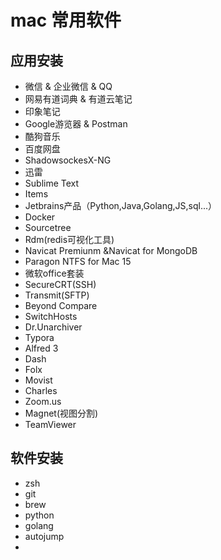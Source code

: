 # mac 常用软件

## 应用安装

- 微信 & 企业微信 & QQ
- 网易有道词典 & 有道云笔记
- 印象笔记
- Google游览器 & Postman
- 酷狗音乐
- 百度网盘
- ShadowsockesX-NG
- 迅雷
- Sublime Text
- Items
- Jetbrains产品（Python,Java,Golang,JS,sql...）
- Docker
- Sourcetree
- Rdm(redis可视化工具)
- Navicat Premiunm &Navicat for MongoDB
- Paragon NTFS for Mac 15
- 微软office套装
- SecureCRT(SSH)
- Transmit(SFTP)
- Beyond Compare
- SwitchHosts
- Dr.Unarchiver
- Typora
- Alfred 3
- Dash
- Folx
- Movist
- Charles
- Zoom.us
- Magnet(视图分割)
- TeamViewer



## 软件安装

- zsh
- git
- brew
- python
- golang
- autojump
- 

